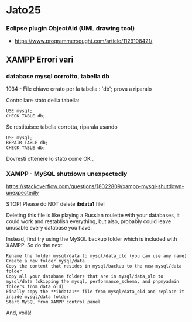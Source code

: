 # Jato25
### Eclipse plugin ObjectAid (UML drawing tool)
- https://www.programmersought.com/article/1129108421/

## XAMPP Errori vari
### database mysql corrotto, tabella db

1034 - File chiave errato per la tabella : 'db'; prova a riparalo
 
Controllare stato dellla tabella:
```
USE mysql;
CHECK TABLE db;
```
Se restituisce tabella corrotta, riparala usando
```
USE mysql;
REPAIR TABLE db;
CHECK TABLE db;
```
Dovresti ottenere lo stato come OK . 

### XAMPP - MySQL shutdown unexpectedly

https://stackoverflow.com/questions/18022809/xampp-mysql-shutdown-unexpectedly


STOP! Please do NOT delete **ibdata1** file!

Deleting this file is like playing a Russian roulette with your databases, 
it could work and restablish everything, but also, probably could leave unusable every database you have.

Instead, first try using the MySQL backup folder which is included with XAMPP. So do the next:

    Rename the folder mysql/data to mysql/data_old (you can use any name)
    Create a new folder mysql/data
    Copy the content that resides in mysql/backup to the new mysql/data folder
    Copy all your database folders that are in mysql/data_old to mysql/data (skipping the mysql, performance_schema, and phpmyadmin folders from data_old)
    Finally copy the **ibdata1** file from mysql/data_old and replace it inside mysql/data folder
    Start MySQL from XAMPP control panel

And, voilà!
